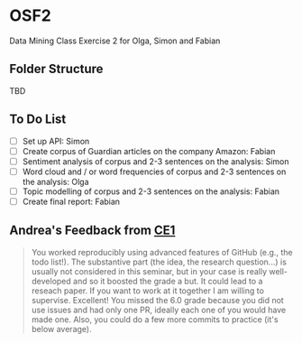 # OSF2
Data Mining Class Exercise 2 for Olga, Simon and Fabian

## Folder Structure
TBD

## To Do List
- [ ] Set up API: Simon
- [ ] Create corpus of Guardian articles on the company Amazon: Fabian  
- [ ] Sentiment analysis of corpus and 2-3 sentences on the analysis: Simon
- [ ] Word cloud and / or word frequencies of corpus and 2-3 sentences on the analysis: Olga
- [ ] Topic modelling of corpus and 2-3 sentences on the analysis: Fabian  
- [ ] Create final report: Fabian

## Andrea's Feedback from [CE1](https://github.com/UniLuFS2020-ReplicationSeminar/OSF)
> You worked reproducibly using advanced features of GitHub (e.g., the todo list!). The substantive part (the idea, the research question...) is usually not considered in this seminar, but in your case is really well-developed and so it boosted the grade a but. It could lead to a reseach paper. If you want to work at it together I am willing to supervise. Excellent! You missed the 6.0 grade because you did not use issues and had only one PR, ideally each one of you would have made one. Also, you could do a few more commits to practice (it's below average).

